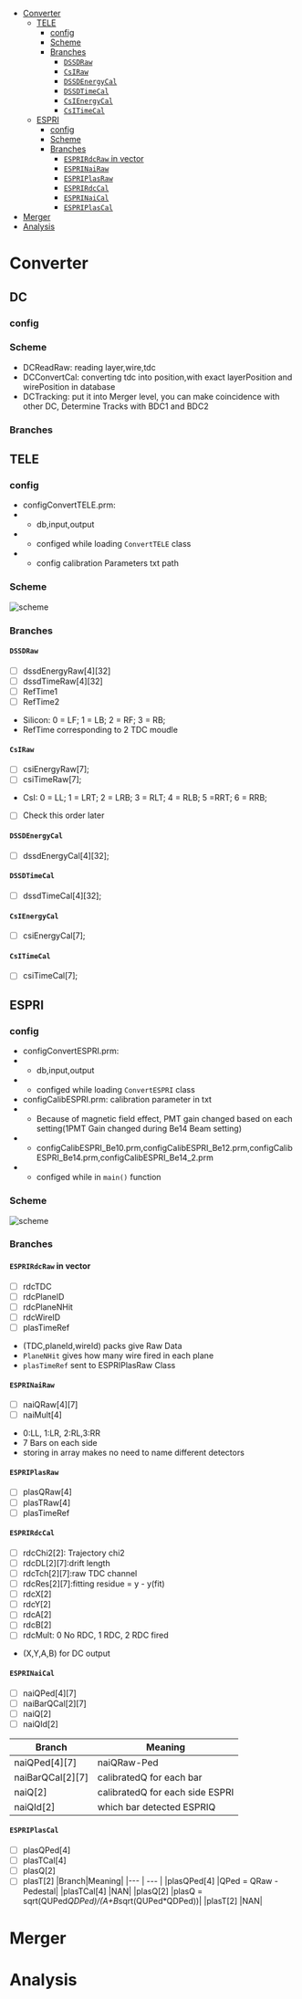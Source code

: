 <!-- START doctoc generated TOC please keep comment here to allow auto update -->
<!-- DONT EDIT THIS SECTION, INSTEAD RE-RUN doctoc TO UPDATE -->


- [Converter](#converter)
  - [TELE](#tele)
    - [config](#config)
    - [Scheme](#scheme)
    - [Branches](#branches)
      - [`DSSDRaw`](#dssdraw)
      - [`CsIRaw`](#csiraw)
      - [`DSSDEnergyCal`](#dssdenergycal)
      - [`DSSDTimeCal`](#dssdtimecal)
      - [`CsIEnergyCal`](#csienergycal)
      - [`CsITimeCal`](#csitimecal)
  - [ESPRI](#espri)
    - [config](#config-1)
    - [Scheme](#scheme-1)
    - [Branches](#branches-1)
      - [`ESPRIRdcRaw` in vector](#esprirdcraw-in-vector)
      - [`ESPRINaiRaw`](#esprinairaw)
      - [`ESPRIPlasRaw`](#espriplasraw)
      - [`ESPRIRdcCal`](#esprirdccal)
      - [`ESPRINaiCal`](#esprinaical)
      - [`ESPRIPlasCal`](#espriplascal)
- [Merger](#merger)
- [Analysis](#analysis)

<!-- END doctoc generated TOC please keep comment here to allow auto update -->

# Converter
## DC
### config
### Scheme
- DCReadRaw: reading layer,wire,tdc
- DCConvertCal: converting tdc into position,with exact layerPosition and wirePosition in database
- DCTracking: put it into Merger level, you can make coincidence with other DC, Determine Tracks with BDC1 and BDC2
### Branches
## TELE
### config
- configConvertTELE.prm:
- - db,input,output
- - configed while loading `ConvertTELE` class
- - config calibration Parameters txt path
### Scheme
![scheme](./pic/TELEConverterScheme.png)
### Branches
#### `DSSDRaw` 
- [ ] dssdEnergyRaw[4][32]
- [ ] dssdTimeRaw[4][32]
- [ ] RefTime1 
- [ ] RefTime2 
- Silicon: 0 = LF; 1 = LB; 2 = RF; 3 = RB;
- RefTime corresponding to 2 TDC moudle
#### `CsIRaw` 
- [ ] csiEnergyRaw[7];
- [ ] csiTimeRaw[7];
- CsI: 0 = LL; 1 = LRT; 2 = LRB; 3 = RLT; 4 = RLB; 5 =RRT; 6 = RRB;
- [ ] Check this order later
#### `DSSDEnergyCal` 
- [ ] dssdEnergyCal[4][32];
#### `DSSDTimeCal` 
- [ ] dssdTimeCal[4][32];
#### `CsIEnergyCal` 
- [ ] csiEnergyCal[7];
#### `CsITimeCal` 
- [ ] csiTimeCal[7];

## ESPRI
### config
- configConvertESPRI.prm:
- -  db,input,output
- - configed while loading `ConvertESPRI` class
- configCalibESPRI.prm: calibration parameter in txt
- - Because of magnetic field effect, PMT gain changed based on each setting(1PMT Gain changed during Be14 Beam setting)
- - configCalibESPRI_Be10.prm,configCalibESPRI_Be12.prm,configCalibESPRI_Be14.prm,configCalibESPRI_Be14_2.prm
- - configed while in `main()` function
### Scheme
![scheme](./pic/ESPRIConverterScheme.png)
### Branches
#### `ESPRIRdcRaw` in vector
-[ ] rdcTDC
-[ ] rdcPlaneID
-[ ] rdcPlaneNHit
-[ ] rdcWireID
-[ ] plasTimeRef
- (TDC,planeId,wireId) packs give Raw Data
- `PlaneNHit` gives how many wire fired in each plane
- `plasTimeRef` sent to ESPRIPlasRaw Class
#### `ESPRINaiRaw`
-[ ] naiQRaw[4][7]
-[ ] naiMult[4]
- 0:LL, 1:LR, 2:RL,3:RR
- 7 Bars on each side
- storing in array makes no need to name different detectors
#### `ESPRIPlasRaw`
-[ ] plasQRaw[4]
-[ ] plasTRaw[4]
-[ ] plasTimeRef
#### `ESPRIRdcCal`
- [ ] rdcChi2[2]: Trajectory chi2          
- [ ] rdcDL[2][7]:drift length              
- [ ] rdcTch[2][7]:raw TDC channel               
- [ ] rdcRes[2][7]:fitting residue = y - y(fit)              
- [ ] rdcX[2]              
- [ ] rdcY[2]              
- [ ] rdcA[2]               
- [ ] rdcB[2]              
- [ ] rdcMult: 0 No RDC, 1 RDC, 2 RDC fired
- (X,Y,A,B) for DC output
#### `ESPRINaiCal`
- [ ] naiQPed[4][7]
- [ ] naiBarQCal[2][7]
- [ ] naiQ[2]
- [ ] naiQId[2]

|Branch|Meaning|
|--- | --- |
|naiQPed[4][7]|naiQRaw-Ped|
|naiBarQCal[2][7]|calibratedQ for each bar|
|naiQ[2]|calibratedQ for each side ESPRI|
|naiQId[2]|which bar detected ESPRIQ| 
#### `ESPRIPlasCal`
- [ ] plasQPed[4]
- [ ] plasTCal[4]
- [ ] plasQ[2]
- [ ] plasT[2]
|Branch|Meaning|
|--- | --- |
|plasQPed[4] |QPed = QRaw - Pedestal|
|plasTCal[4] |NAN|
|plasQ[2]    |plasQ = sqrt(QUPed*QDPed)/(A+B*sqrt(QUPed*QDPed))|
|plasT[2]    |NAN|

# Merger

# Analysis
